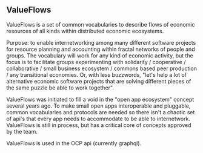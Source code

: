 ## ValueFlows

ValueFlows is a set of common vocabularies to describe flows of economic resources of all kinds within distributed economic ecosystems.

Purpose: to enable internetworking among many different software projects for resource planning and accounting within fractal networks of people and groups. The vocabulary will work for any kind of economic activity, but the focus is to facilitate groups experimenting with solidarity / cooperative / collaborative / small business ecosystem / commons based peer production / any transitional economies.  Or, with less buzzwords, "let's help a lot of alternative economic software projects that are solving different pieces of the same puzzle be able to work together".

ValueFlows was initiated to fill a void in the "open app ecosystem" concept several years ago.  To make small open apps interoperable and pluggable, common vocabularies and protocols are needed so there isn't a chaotic set of api's that every app needs to accommodate to be able to internetwork.  ValueFlows is still in process, but has a critical core of concepts approved by the team.

ValueFlows is used in the OCP api (currently graphql).
